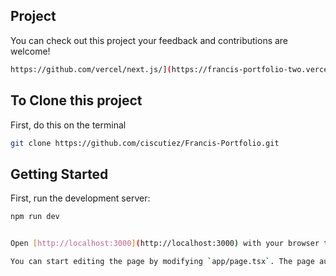 ## Project 

You can check out this project your feedback and contributions are welcome!
```bash
https://github.com/vercel/next.js/](https://francis-portfolio-two.vercel.app/
```


## To Clone this project 
First, do this on the terminal
```bash
git clone https://github.com/ciscutiez/Francis-Portfolio.git
```
## Getting Started

First, run the development server:

```bash
npm run dev


Open [http://localhost:3000](http://localhost:3000) with your browser to see the result.

You can start editing the page by modifying `app/page.tsx`. The page auto-updates as you edit the file.





